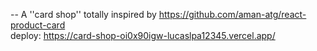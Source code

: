 -- A ''card shop'' totally inspired by https://github.com/aman-atg/react-product-card 
<br/> deploy: https://card-shop-oi0x90igw-lucaslpa12345.vercel.app/
